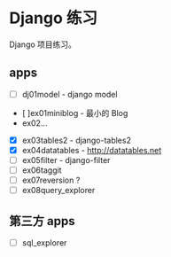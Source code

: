# Django 练习

Django 项目练习。

## apps

* [ ] dj01model - django model
* [ ]ex01miniblog - 最小的 Blog
* ex02...
* [x] ex03tables2 - django-tables2
* [x] ex04datatables - http://datatables.net
* [ ] ex05filter - django-filter
* [ ] ex06taggit
* [ ] ex07reversion ?
* [ ] ex08query_explorer

## 第三方 apps

* [ ] sql_explorer
